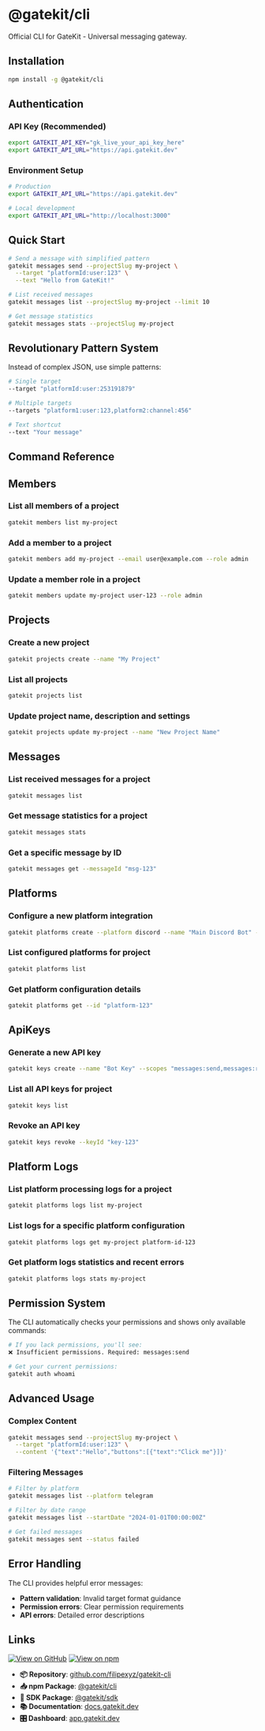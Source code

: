 # @gatekit/cli

Official CLI for GateKit - Universal messaging gateway.

## Installation

```bash
npm install -g @gatekit/cli
```

## Authentication

### API Key (Recommended)
```bash
export GATEKIT_API_KEY="gk_live_your_api_key_here"
export GATEKIT_API_URL="https://api.gatekit.dev"
```

### Environment Setup
```bash
# Production
export GATEKIT_API_URL="https://api.gatekit.dev"

# Local development
export GATEKIT_API_URL="http://localhost:3000"
```

## Quick Start

```bash
# Send a message with simplified pattern
gatekit messages send --projectSlug my-project \
  --target "platformId:user:123" \
  --text "Hello from GateKit!"

# List received messages
gatekit messages list --projectSlug my-project --limit 10

# Get message statistics
gatekit messages stats --projectSlug my-project
```

## Revolutionary Pattern System

Instead of complex JSON, use simple patterns:

```bash
# Single target
--target "platformId:user:253191879"

# Multiple targets
--targets "platform1:user:123,platform2:channel:456"

# Text shortcut
--text "Your message"
```

## Command Reference

## Members

### List all members of a project
```bash
gatekit members list my-project
```

### Add a member to a project
```bash
gatekit members add my-project --email user@example.com --role admin
```

### Update a member role in a project
```bash
gatekit members update my-project user-123 --role admin
```

## Projects

### Create a new project
```bash
gatekit projects create --name "My Project"
```

### List all projects
```bash
gatekit projects list
```

### Update project name, description and settings
```bash
gatekit projects update my-project --name "New Project Name"
```

## Messages

### List received messages for a project
```bash
gatekit messages list
```

### Get message statistics for a project
```bash
gatekit messages stats
```

### Get a specific message by ID
```bash
gatekit messages get --messageId "msg-123"
```

## Platforms

### Configure a new platform integration
```bash
gatekit platforms create --platform discord --name "Main Discord Bot" --credentials '{"token":"YOUR_DISCORD_BOT_TOKEN"}'
```

### List configured platforms for project
```bash
gatekit platforms list
```

### Get platform configuration details
```bash
gatekit platforms get --id "platform-123"
```

## ApiKeys

### Generate a new API key
```bash
gatekit keys create --name "Bot Key" --scopes "messages:send,messages:read"
```

### List all API keys for project
```bash
gatekit keys list
```

### Revoke an API key
```bash
gatekit keys revoke --keyId "key-123"
```

## Platform Logs

### List platform processing logs for a project
```bash
gatekit platforms logs list my-project
```

### List logs for a specific platform configuration
```bash
gatekit platforms logs get my-project platform-id-123
```

### Get platform logs statistics and recent errors
```bash
gatekit platforms logs stats my-project
```

## Permission System

The CLI automatically checks your permissions and shows only available commands:

```bash
# If you lack permissions, you'll see:
❌ Insufficient permissions. Required: messages:send

# Get your current permissions:
gatekit auth whoami
```

## Advanced Usage

### Complex Content
```bash
gatekit messages send --projectSlug my-project \
  --target "platformId:user:123" \
  --content '{"text":"Hello","buttons":[{"text":"Click me"}]}'
```

### Filtering Messages
```bash
# Filter by platform
gatekit messages list --platform telegram

# Filter by date range
gatekit messages list --startDate "2024-01-01T00:00:00Z"

# Get failed messages
gatekit messages sent --status failed
```

## Error Handling

The CLI provides helpful error messages:
- **Pattern validation**: Invalid target format guidance
- **Permission errors**: Clear permission requirements
- **API errors**: Detailed error descriptions

## Links

[![View on GitHub](https://img.shields.io/badge/View%20on-GitHub-blue?logo=github)](https://github.com/filipexyz/gatekit-cli)
[![View on npm](https://img.shields.io/badge/View%20on-npm-red?logo=npm)](https://www.npmjs.com/package/@gatekit/cli)

- **📦 Repository**: [github.com/filipexyz/gatekit-cli](https://github.com/filipexyz/gatekit-cli)
- **📥 npm Package**: [@gatekit/cli](https://www.npmjs.com/package/@gatekit/cli)
- **🔧 SDK Package**: [@gatekit/sdk](https://www.npmjs.com/package/@gatekit/sdk)
- **📚 Documentation**: [docs.gatekit.dev](https://docs.gatekit.dev)
- **🎛️ Dashboard**: [app.gatekit.dev](https://app.gatekit.dev)

